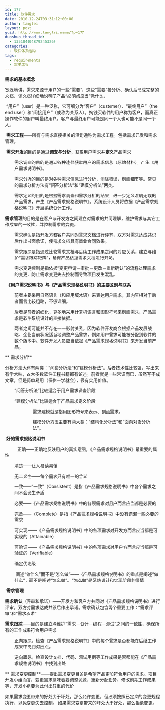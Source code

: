 ```yaml
---
id: 177
title: 软件需求
date: 2010-12-24T03:31:12+00:00
author: tanglei
layout: post
guid: http://www.tanglei.name/?p=177
duoshuo_thread_id:
  - 1351844048792453269
categories:
  - 软件体系结构
tags:
  - requirements
  - 需求工程
---
```

**需求的基本概念**

宽泛地讲，需求来源于用户的一些“需要”，这些“需要”被分析、确认后形成完整的文档，该文档详细地说明了产品“必须或应当”做什么。

 “用户”（user）是一种泛称，它可细分为“客户”（customer）、“最终用户”（the end user）和“间接用户”（或称为关系人）。掏钱买软件的用户称为客户，而真正操作软件的用户叫最终用户。客户与最终用户可能是同一个人也可能不是同一个人。

 **需求工程**——所有与需求直接相关的活动通称为需求工程。包括需求开发和需求管理。

 **需求开发**的目的是通过**调查与分析**，获取用户需求并**定义**产品需求

<p style="padding-left: 30px;">
  需求调查的目的是通过各种途径获取用户的需求信息（原始材料），产生《用户需求说明书》。
</p>

<p style="padding-left: 30px;">
  需求分析的目的是对各种需求信息进行分析，消除错误，刻画细节等。常见的需求分析方法有“问答分析法”和“建模分析法”两类。
</p>

<p style="padding-left: 30px;">
  需求定义的目的是根据需求调查和需求分析的结果，进一步定义准确无误的产品需求，产生《产品需求规格说明书》。系统设计人员将依据《产品需求规格说明书》开展系统设计工作。
</p>

**需求管理**的目的是在客户与开发方之间建立对需求的共同理解，维护需求与其它工作成果的一致性，并控制需求的变更。

<p style="padding-left: 30px;">
  需求确认是指开发方和客户共同对需求文档进行评审，双方对需求达成共识后作出书面承诺，使需求文档具有商业合同效果。
</p>

<p style="padding-left: 30px;">
  需求跟踪是指通过比较需求文档与后续工作成果之间的对应关系，建立与维护“需求跟踪矩阵”，确保产品依据需求文档进行开发。
</p>

<p style="padding-left: 30px;">
  需求变更控制是指依据“变更申请－审批－更改－重新确认”的流程处理需求的变更，防止需求变更失去控制而导致项目发生混乱。
</p>

 **《用户需求说明书》与《产品需求规格说明书》的主要区别与联系**

<p style="padding-left: 30px;">
  前者主要采用自然语言（和应用域术语）来表达用户需求，其内容相对于后者而言比较粗略，不够详细。
</p>

<p style="padding-left: 30px;">
  后者是前者的细化，更多地采用计算机语言和图形符号来刻画需求，产品需求是软件系统设计的直接依据。
</p>

<p style="padding-left: 30px;">
  两者之间可能并不存在一一影射关系，因为软件开发商会根据产品发展战略、企业当前状况适当地调整产品需求，例如用户需求可能被分配到软件的数个版本中。软件开发人员应当依据《产品需求规格说明书》来开发当前产品。
</p>

** 需求分析**

分析方法大体有两类：“问答分析法”和“建模分析法”。后者技术性比较强，写出来有学术味，故大多数软件工程书籍都有论述。前者就是一些常识而已，虽然写不成文章，但是简单易用（保你一学就会），很有实用价值。

<p style="padding-left: 30px;">
  “问答分析法”比较适合于用户需求调查阶段
</p>

<p style="padding-left: 30px;">
  “建模分析法”比较适合于产品需求定义阶段
</p>

<p style="padding-left: 90px;">
  需求建模就是指用图形符号来表示、刻画需求。
</p>

<p style="padding-left: 90px;">
  建模分析方法主要有两大类：“结构化分析法”和“面向对象分析法”。
</p>

 **好的需求规格说明书**

          正确——正确地反映用户的真实意图，《产品需求规格说明书》最重要的属性

<p style="padding-left: 30px;">
  清楚——让人易读易懂
</p>

<p style="padding-left: 30px;">
  无二义性——每个需求只有唯一的含义
</p>

<p style="padding-left: 30px;">
  一致——“一致”（Consistent）是指《产品需求规格说明书》中各个需求之间不会发生矛盾
</p>

<p style="padding-left: 30px;">
  必要——《产品需求规格说明书》中的各项需求对用户而言应当都是必要的
</p>

<p style="padding-left: 30px;">
  完备——（Complete）是指《产品需求规格说明书》中没有遗漏一些必要的需求
</p>

<p style="padding-left: 30px;">
  可实现 ——《产品需求规格说明书》中的各项需求对开发方而言应当都是可实现的（Attainable）
</p>

<p style="padding-left: 30px;">
  可验证 ——《产品需求规格说明书》中的各项需求对用户方而言应当都是可验证的（Verifiable）
</p>

<p style="padding-left: 30px;">
  确定优先级
</p>

<p style="padding-left: 30px;">
   阐述“做什么”而不是“怎么做”——《产品需求规格说明书》的重点是阐述“做什么”，而不是阐述“怎么做”。“怎么做”是系统设计和实现阶段的事情
</p>

 **需求管理** 

**需求确认**（评审和承诺）——开发方和客户方共同对《产品需求规格说明书》进行评审，双方对需求达成共识后作出承诺。需求确认包含两个重要工作：“需求评审”和“需求承诺”

**需求跟踪**——目的是建立与维护“需求－设计－编程－测试”之间的一致性，确保所有的工作成果符合用户需求

<p style="padding-left: 30px;">
  正向跟踪。检查《产品需求规格说明书》中的每个需求是否都能在后继工作成果中找到对应点。
</p>

<p style="padding-left: 30px;">
  逆向跟踪。检查设计文档、代码、测试用例等工作成果是否都能在《产品需求规格说明书》中找到出处
</p>

** 需求变更控制**——提出需求变更目的是希望产品更加符合用户的需求。项目开发小组而言，变更需求意味着要调整资源、重新分配任务、修改前期工作成果等，开发小组要为此付出较重的代价

如果需求变更带来的好处大于坏处，那么允许变更，但必须按照已定义的变更规程执行，以免变更失去控制。 如果需求变更带来的坏处大于好处，那么拒绝变更。

